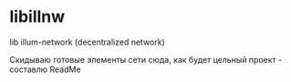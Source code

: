 # libillnw
lib illum-network (decentralized network)

Скидываю готовые элементы сети сюда, как будет цельный проект - составлю ReadMe
